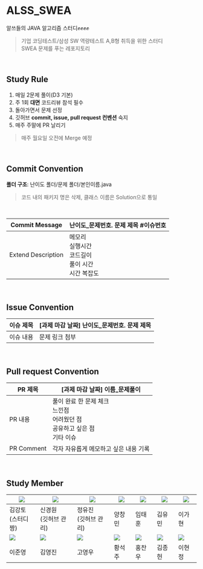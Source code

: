 # ALSS_SWEA

알쓰들의 JAVA 알고리즘 스터디✊✊✊✊

> 기업 코딩테스트/삼성 SW 역량테스트 A,B형 취득을 위한 스터디<br>
> SWEA 문제를 푸는 레포지토리


<br>

## Study Rule

1. 매일 2문제 풀이(D3 기본)
2. 주 1회 **대면** 코드리뷰 참석 필수
3. 돌아가면서 문제 선정
4. 깃허브 **commit, issue, pull request 컨벤션** 숙지
5. 매주 주말에 PR 날리기
> 매주 월요일 오전에 Merge 예정


<br>

## Commit Convention


**폴더 구조**: 난이도 폴더/문제 폴더/본인이름.java
> 코드 내의 패키지 명은 삭제, 클래스 이름은 Solution으로 통일

<br>

| Commit Message | 난이도_문제번호. 문제 제목 #이슈번호 |
| --- | --- |
| Extend Description | 메모리<br>실행시간<br>코드길이<br>풀이 시간<br>시간 복잡도 |


<br>

## Issue Convention



| 이슈 제목 | [과제 마감 날짜] 난이도_문제번호. 문제 제목 |
| --- | --- |
| 이슈 내용 | 문제 링크 첨부 |


<br>

## Pull request Convention


| PR 제목 | [과제 마감 날짜] 이름_문제풀이 |
| --- | --- |
| PR 내용 | 풀이 완료 한 문제 체크<br>느낀점<br>어려웠던 점<br>공유하고 싶은 점<br>기타 이슈|
| PR Comment | 각자 자유롭게 메모하고 싶은 내용 기록 |

<br>

## Study Member

|![](https://avatars.githubusercontent.com/Gangto326)|![](https://avatars.githubusercontent.com/kyungwonS928)|![](https://avatars.githubusercontent.com/jjuj99)|![](https://avatars.githubusercontent.com/ycm0926)|![](https://avatars.githubusercontent.com/TaeHoonIm)|![](https://avatars.githubusercontent.com/march0320)|![](https://avatars.githubusercontent.com/lgh9776)|
|---|---|---|---|---|---|---|
|김강토<br>(스터디짱)|신경원<br>(깃허브 관리)|정유진<br>(깃허브 관리)|양창민|임태훈|김유민|이가현|
|![](https://avatars.githubusercontent.com/lee-june-young)|![](https://avatars.githubusercontent.com/haochaen73)|![](https://avatars.githubusercontent.com/duddn2012)|![](https://avatars.githubusercontent.com/cheongmok)|![](https://avatars.githubusercontent.com/chanu48)|![](https://avatars.githubusercontent.com/Dreaming-J)|![](https://avatars.githubusercontent.com/howareyou2)|
|이준영|김영진|고영우|황석주|홍찬우|김종헌|이현정|
